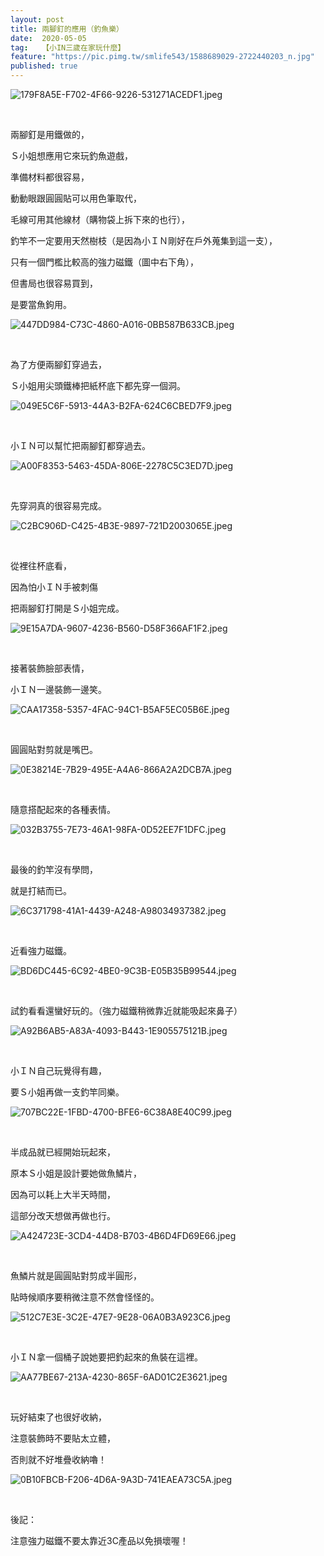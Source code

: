 ```yaml
---
layout: post
title: 兩腳釘的應用（釣魚樂）
date:  2020-05-05
tag:   【小IN三歲在家玩什麼】
feature: "https://pic.pimg.tw/smlife543/1588689029-2722440203_n.jpg"
published: true 
---
```

<p><img alt="179F8A5E-F702-4F66-9226-531271ACEDF1.jpeg" src="https://pic.pimg.tw/smlife543/1588689029-2722440203_n.jpg" title="179F8A5E-F702-4F66-9226-531271ACEDF1.jpeg"></p>

<p>&nbsp;</p>

<p>兩腳釘是用鐵做的，</p>

<p>Ｓ小姐想應用它來玩釣魚遊戲，</p>

<p>準備材料都很容易，</p>

<p>動動眼跟圓圓貼可以用色筆取代，</p>

<p>毛線可用其他線材（購物袋上拆下來的也行），</p>

<p>釣竿不一定要用天然樹枝（是因為小ＩＮ剛好在戶外蒐集到這一支），</p>

<p>只有一個門檻比較高的強力磁鐵（圖中右下角），</p>

<p>但書局也很容易買到，</p>

<p>是要當魚鉤用。</p>

<p><img alt="447DD984-C73C-4860-A016-0BB587B633CB.jpeg" src="https://pic.pimg.tw/smlife543/1588688985-2253043814_n.jpg" title="447DD984-C73C-4860-A016-0BB587B633CB.jpeg"></p>

<p>&nbsp;</p>

<p>為了方便兩腳釘穿過去，</p>

<p>Ｓ小姐用尖頭鐵棒把紙杯底下都先穿一個洞。</p>

<p><img alt="049E5C6F-5913-44A3-B2FA-624C6CBED7F9.jpeg" src="https://pic.pimg.tw/smlife543/1588688985-1680967529_n.jpg" title="049E5C6F-5913-44A3-B2FA-624C6CBED7F9.jpeg"></p>

<p>&nbsp;</p>

<p>小ＩＮ可以幫忙把兩腳釘都穿過去。</p>

<p><img alt="A00F8353-5463-45DA-806E-2278C5C3ED7D.jpeg" src="https://pic.pimg.tw/smlife543/1588688985-3372077479_n.jpg" title="A00F8353-5463-45DA-806E-2278C5C3ED7D.jpeg"></p>

<p>&nbsp;</p>

<p>先穿洞真的很容易完成。</p>

<p><img alt="C2BC906D-C425-4B3E-9897-721D2003065E.jpeg" src="https://pic.pimg.tw/smlife543/1588688984-3068368514_n.jpg" title="C2BC906D-C425-4B3E-9897-721D2003065E.jpeg"></p>

<p>&nbsp;</p>

<p>從裡往杯底看，</p>

<p>因為怕小ＩＮ手被刺傷</p>

<p>把兩腳釘打開是Ｓ小姐完成。</p>

<p><img alt="9E15A7DA-9607-4236-B560-D58F366AF1F2.jpeg" src="https://pic.pimg.tw/smlife543/1588688994-3651511567_n.jpg" title="9E15A7DA-9607-4236-B560-D58F366AF1F2.jpeg"></p>

<p>&nbsp;</p>

<p>接著裝飾臉部表情，</p>

<p>小ＩＮ一邊裝飾一邊笑。</p>

<p><img alt="CAA17358-5357-4FAC-94C1-B5AF5EC05B6E.jpeg" src="https://pic.pimg.tw/smlife543/1588689002-3972324041_n.jpg" title="CAA17358-5357-4FAC-94C1-B5AF5EC05B6E.jpeg"></p>

<p>&nbsp;</p>

<p>圓圓貼對剪就是嘴巴。</p>

<p><img alt="0E38214E-7B29-495E-A4A6-866A2A2DCB7A.jpeg" src="https://pic.pimg.tw/smlife543/1588689004-1948127860_n.jpg" title="0E38214E-7B29-495E-A4A6-866A2A2DCB7A.jpeg"></p>

<p>&nbsp;</p>

<p>隨意搭配起來的各種表情。</p>

<p><img alt="032B3755-7E73-46A1-98FA-0D52EE7F1DFC.jpeg" src="https://pic.pimg.tw/smlife543/1588689013-682812571_n.jpg" title="032B3755-7E73-46A1-98FA-0D52EE7F1DFC.jpeg"></p>

<p>&nbsp;</p>

<p>最後的釣竿沒有學問，</p>

<p>就是打結而已。</p>

<p><img alt="6C371798-41A1-4439-A248-A98034937382.jpeg" src="https://pic.pimg.tw/smlife543/1588689014-852925568_n.jpg" title="6C371798-41A1-4439-A248-A98034937382.jpeg"></p>

<p>&nbsp;</p>

<p>近看強力磁鐵。</p>

<p><img alt="BD6DC445-6C92-4BE0-9C3B-E05B35B99544.jpeg" src="https://pic.pimg.tw/smlife543/1588689013-913874927_n.jpg" title="BD6DC445-6C92-4BE0-9C3B-E05B35B99544.jpeg"></p>

<p>&nbsp;</p>

<p>試釣看看還蠻好玩的。（強力磁鐵稍微靠近就能吸起來鼻子）</p>

<p><img alt="A92B6AB5-A83A-4093-B443-1E905575121B.jpeg" src="https://pic.pimg.tw/smlife543/1588689020-3294705699_n.jpg" title="A92B6AB5-A83A-4093-B443-1E905575121B.jpeg"></p>

<p>&nbsp;</p>

<p>小ＩＮ自己玩覺得有趣，</p>

<p>要Ｓ小姐再做一支釣竿同樂。</p>

<p><img alt="707BC22E-1FBD-4700-BFE6-6C38A8E40C99.jpeg" src="https://pic.pimg.tw/smlife543/1588689025-3526635485_n.jpg" title="707BC22E-1FBD-4700-BFE6-6C38A8E40C99.jpeg"></p>

<p>&nbsp;</p>

<p>半成品就已經開始玩起來，</p>

<p>原本Ｓ小姐是設計要她做魚鱗片，</p>

<p>因為可以耗上大半天時間，</p>

<p>這部分改天想做再做也行。</p>

<p><img alt="A424723E-3CD4-44D8-B703-4B6D4FD69E66.jpeg" src="https://pic.pimg.tw/smlife543/1588689029-3013458186_n.jpg" title="A424723E-3CD4-44D8-B703-4B6D4FD69E66.jpeg"></p>

<p>&nbsp;</p>

<p>魚鱗片就是圓圓貼對剪成半圓形，</p>

<p>貼時候順序要稍微注意不然會怪怪的。</p>

<p><img alt="512C7E3E-3C2E-47E7-9E28-06A0B3A923C6.jpeg" src="https://pic.pimg.tw/smlife543/1588689029-925124967_n.jpg" title="512C7E3E-3C2E-47E7-9E28-06A0B3A923C6.jpeg"></p>

<p>&nbsp;</p>

<p>小ＩＮ拿一個桶子說她要把釣起來的魚裝在這裡。</p>

<p><img alt="AA77BE67-213A-4230-865F-6AD01C2E3621.jpeg" src="https://pic.pimg.tw/smlife543/1588689038-1800798432_n.jpg" title="AA77BE67-213A-4230-865F-6AD01C2E3621.jpeg"></p>

<p>&nbsp;</p>

<p>玩好結束了也很好收納，</p>

<p>注意裝飾時不要貼太立體，</p>

<p>否則就不好堆疊收納嚕！</p>

<p><img alt="0B10FBCB-F206-4D6A-9A3D-741EAEA73C5A.jpeg" src="https://pic.pimg.tw/smlife543/1588689044-3281486101_n.jpg" title="0B10FBCB-F206-4D6A-9A3D-741EAEA73C5A.jpeg"></p>

<p>&nbsp;</p>

<p>後記：</p>

<p>注意強力磁鐵不要太靠近3C產品以免損壞喔！</p>

